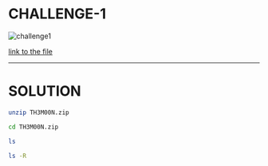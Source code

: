 # CHALLENGE-1

![challenge1](https://user-images.githubusercontent.com/73140750/146287753-05f08888-f8df-4eb6-baea-5012555daa63.png)

[link to the file](https://drive.google.com/file/d/14yivKtrov1B2SbCuyAJomibetDlMfGyd/view)

___

# SOLUTION

```bash
unzip TH3M00N.zip
```
``` bash
cd TH3M00N.zip
```
```bash
ls
```
```bash
ls -R
```
